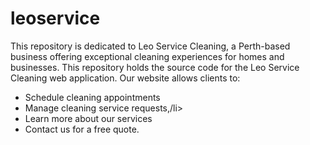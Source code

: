 # leoservice
This repository is dedicated to Leo Service Cleaning, a Perth-based business offering exceptional cleaning experiences for homes and businesses.
This repository holds the source code for the Leo Service Cleaning web application. Our website allows clients to:

<ul>
  <li>Schedule cleaning appointments</li>
  <li>Manage cleaning service requests,/li>
  <li>Learn more about our services</li>
  <li>Contact us for a free quote.</li>
</ul>
